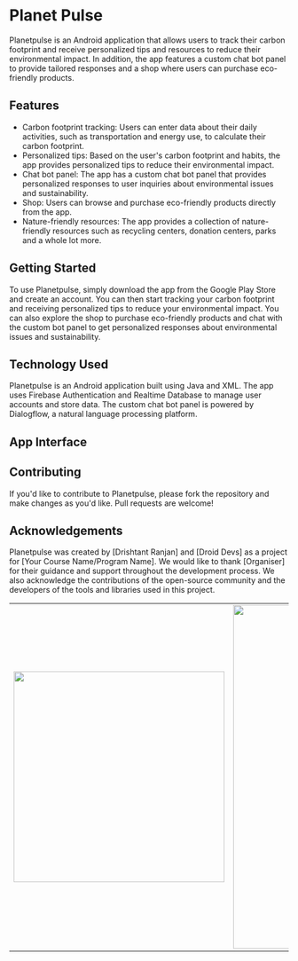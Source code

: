 # Planet Pulse
Planetpulse is an Android application that allows users to track their carbon footprint and receive personalized tips and resources to reduce their environmental impact. In addition, the app features a custom chat bot panel to provide tailored responses and a shop where users can purchase eco-friendly products.

## Features
- Carbon footprint tracking: Users can enter data about their daily activities, such as transportation and energy use, to calculate their carbon footprint.
- Personalized tips: Based on the user's carbon footprint and habits, the app provides personalized tips to reduce their environmental impact.
- Chat bot panel: The app has a custom chat bot panel that provides personalized responses to user inquiries about environmental issues and sustainability.
- Shop: Users can browse and purchase eco-friendly products directly from the app.
- Nature-friendly resources: The app provides a collection of nature-friendly resources such as recycling centers, donation centers, parks and a whole lot more.

## Getting Started
To use Planetpulse, simply download the app from the Google Play Store and create an account. You can then start tracking your carbon footprint and receiving personalized tips to reduce your environmental impact. You can also explore the shop to purchase eco-friendly products and chat with the custom bot panel to get personalized responses about environmental issues and sustainability.

## Technology Used
Planetpulse is an Android application built using Java and XML. The app uses Firebase Authentication and Realtime Database to manage user accounts and store data. The custom chat bot panel is powered by Dialogflow, a natural language processing platform.

## App Interface

<table>
  <tr>
 <td><img src= https://user-images.githubusercontent.com/84273332/232278358-7bdee0ff-0389-4c33-a306-9c429ccb9276.jpeg width=380 hght=620></td>
<td><img src= https://user-images.githubusercontent.com/84273332/232278373-a881b2a9-8359-4c4b-b3ad-ac6010f0080b.jpeg width=380 height=620></td>
<td><img src=https://user-images.githubusercontent.com/84273332/232278364-21979c4f-d5f3-4b70-8059-d7a200619d93.jpeg width=380 height=620></td>
<td><img src=https://user-images.githubusercontent.com/84273332/232278368-255ec253-a7c1-4378-a413-40decf1d8c7d.jpeg width=380 height=620></td>
<td><img src=https://user-images.githubusercontent.com/84273332/232278378-c4159519-cef7-4666-8411-12e669244e18.jpeg width=380 height=620></td>


## Contributing
If you'd like to contribute to Planetpulse, please fork the repository and make changes as you'd like. Pull requests are welcome!

## Acknowledgements
Planetpulse was created by [Drishtant Ranjan] and [Droid Devs] as a project for [Your Course Name/Program Name]. We would like to thank [Organiser] for their guidance and support throughout the development process. We also acknowledge the contributions of the open-source community and the developers of the tools and libraries used in this project.





